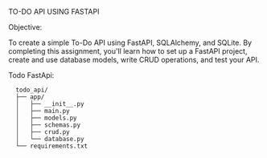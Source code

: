 TO-DO API USING FASTAPI

Objective:

  To create a simple To-Do API using FastAPI, SQLAlchemy, and SQLite. 
      By completing this assignment, you'll learn how to set up a FastAPI project, 
      create and use database models, write CRUD operations, and test your API.

Todo FastApi: 
      
      todo_api/
      ├── app/
      │   ├── __init__.py
      │   ├── main.py
      │   ├── models.py
      │   ├── schemas.py
      │   ├── crud.py
      │   └── database.py
      └── requirements.txt
